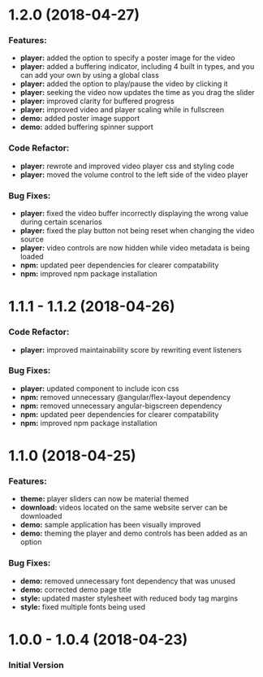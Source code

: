 # 1.2.0 (2018-04-27)

### Features:

- **player:** added the option to specify a poster image for the video
- **player:** added a buffering indicator, including 4 built in types, and you can add your own by using a global class
- **player:** added the option to play/pause the video by clicking it
- **player:** seeking the video now updates the time as you drag the slider
- **player:** improved clarity for buffered progress
- **player:** improved video and player scaling while in fullscreen
- **demo:** added poster image support
- **demo:** added buffering spinner support

### Code Refactor:

- **player:** rewrote and improved video player css and styling code
- **player:** moved the volume control to the left side of the video player

### Bug Fixes:

- **player:** fixed the video buffer incorrectly displaying the wrong value during certain scenarios
- **player:** fixed the play button not being reset when changing the video source
- **player:** video controls are now hidden while video metadata is being loaded
- **npm:** updated peer dependencies for clearer compatability
- **npm:** improved npm package installation



# 1.1.1 - 1.1.2 (2018-04-26)

### Code Refactor:

- **player:** improved maintainability score by rewriting event listeners

### Bug Fixes:

- **player:** updated component to include icon css
- **npm:** removed unnecessary @angular/flex-layout dependency
- **npm:** removed unnecessary angular-bigscreen dependency
- **npm:** updated peer dependencies for clearer compatability
- **npm:** improved npm package installation



# 1.1.0 (2018-04-25)

### Features:

- **theme:** player sliders can now be material themed
- **download:** videos located on the same website server can be downloaded
- **demo:** sample application has been visually improved
- **demo:** theming the player and demo controls has been added as an option

### Bug Fixes:

- **demo:** removed unnecessary font dependency that was unused
- **demo:** corrected demo page title
- **style:** updated master stylesheet with reduced body tag margins
- **style:** fixed multiple fonts being used



# 1.0.0 - 1.0.4 (2018-04-23)

### Initial Version